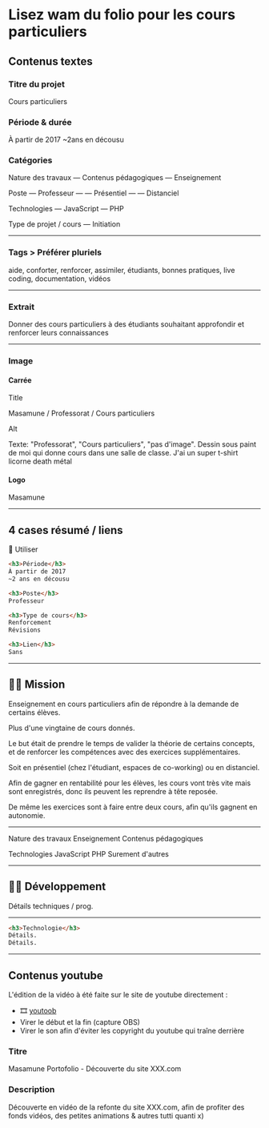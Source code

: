 # Lisez wam du folio pour les cours particuliers

## Contenus textes

### Titre du projet

Cours particuliers

### Période & durée

À partir de 2017
~2ans en décousu

### Catégories

Nature des travaux
— Contenus pédagogiques
— Enseignement

Poste
— Professeur
— — Présentiel
— — Distanciel

Technologies
— JavaScript
— PHP

Type de projet / cours
— Initiation

---

### Tags > Préférer pluriels

aide, conforter, renforcer, assimiler, étudiants, bonnes pratiques, live coding, documentation, vidéos

---

### Extrait

Donner des cours particuliers à des étudiants souhaitant approfondir et renforcer leurs connaissances

---

### Image

#### Carrée

Title

Masamune / Professorat / Cours particuliers

Alt

Texte: "Professorat", "Cours particuliers", "pas d'image". Dessin sous paint de moi qui donne cours dans une salle de classe. J'ai un super t-shirt licorne death métal

#### Logo

Masamune

---

## 4 cases résumé / liens

🚨 Utiliser

```html
<h3>Période</h3>
À partir de 2017
~2 ans en décousu

<h3>Poste</h3>
Professeur

<h3>Type de cours</h3>
Renforcement
Révisions

<h3>Lien</h3>
Sans
```

---

## 👨‍🏫 Mission

Enseignement en cours particuliers afin de répondre à la demande de certains élèves.

Plus d'une vingtaine de cours donnés.

Le but était de prendre le temps de valider la théorie de certains concepts, et de renforcer les compétences avec des exercices supplémentaires.

Soit en présentiel (chez l'étudiant, espaces de co-working) ou en distanciel.

Afin de gagner en rentabilité pour les élèves, les cours vont très vite mais sont enregistrés, donc ils peuvent les reprendre à tête reposée.

De même les exercices sont à faire entre deux cours, afin qu'ils gagnent en autonomie.

---

Nature des travaux
Enseignement
Contenus pédagogiques

Technologies
JavaScript
PHP
Surement d'autres

---

## 👨‍💻 Développement

Détails techniques / prog.

---

```html
<h3>Technologie</h3>
Détails.
Détails.


```

---

## Contenus youtube

L'édition de la vidéo à été faite sur le site de youtube directement :

- 🎞️ [youtoob](https://www.youtube.com/watch?v=A_pDQ4P956M)
- Virer le début et la fin (capture OBS)
- Virer le son afin d'éviter les copyright du youtube qui traîne derrière

### Titre

Masamune Portofolio - Découverte du site XXX.com

### Description

Découverte en vidéo de la refonte du site XXX.com, afin de profiter des fonds vidéos, des petites animations & autres tutti quanti x)
